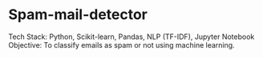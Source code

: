# Spam-mail-detector
Tech Stack: Python, Scikit-learn, Pandas, NLP (TF-IDF), Jupyter Notebook Objective: To classify emails as spam or not using machine learning. 
